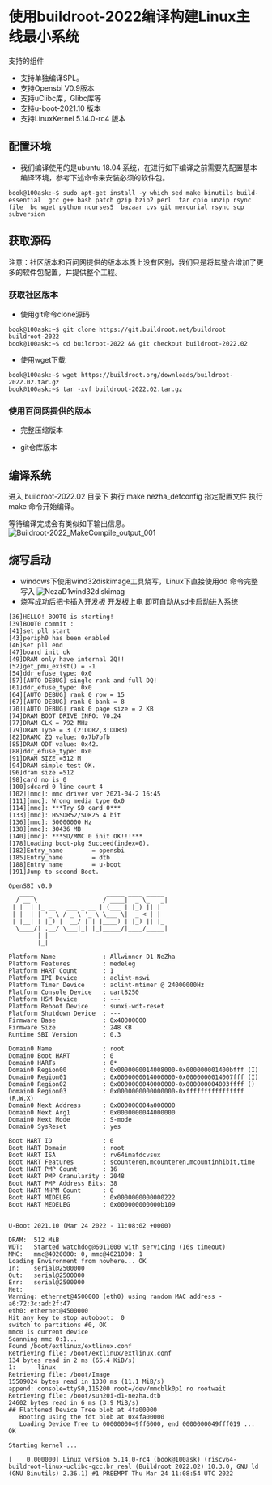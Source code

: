 # 使用buildroot-2022编译构建Linux主线最小系统
支持的组件

 - 支持单独编译SPL。
 - 支持Opensbi V0.9版本
 - 支持uClibc库，Glibc库等
 - 支持u-boot-2021.10 版本
 - 支持LinuxKernel  5.14.0-rc4 版本

## 配置环境
* 我们编译使用的是ubuntu 18.04 系统，在进行如下编译之前需要先配置基本编译环境，参考下述命令来安装必须的软件包。
```shell
book@100ask:~$ sudo apt-get install -y which sed make binutils build-essential  gcc g++ bash patch gzip bzip2 perl  tar cpio unzip rsync file  bc wget python ncurses5  bazaar cvs git mercurial rsync scp subversion 
```

## 获取源码
注意：社区版本和百问网提供的版本本质上没有区别，我们只是将其整合增加了更多的软件包配置，并提供整个工程。

### 获取社区版本
* 使用git命令clone源码
```shell
book@100ask:~$ git clone https://git.buildroot.net/buildroot buildroot-2022
book@100ask:~$ cd buildroot-2022 && git checkout buildroot-2022.02

```

* 使用wget下载
```shell
book@100ask:~$ wget https://buildroot.org/downloads/buildroot-2022.02.tar.gz
book@100ask:~$ tar -xvf buildroot-2022.02.tar.gz
```
### 使用百问网提供的版本
* 完整压缩版本

* git仓库版本


## 编译系统
进入 buildroot-2022.02 目录下
执行 make nezha_defconfig 指定配置文件
执行 make 命令开始编译。

等待编译完成会有类似如下输出信息。
![Buildroot-2022_MakeCompile_output_001](https://cdn.jsdelivr.net/gh/DongshanPI/Docs-Photos@master/DongshanNezhaSTU/Buildroot-2022_MakeCompile_output_001.png)

## 烧写启动
* windows下使用wind32diskimage工具烧写，Linux下直接使用dd 命令完整写入
![NezaD1wind32diskimag](https://cdn.jsdelivr.net/gh/DongshanPI/Docs-Photos@master/DongshanNezhaSTU/NezaD1wind32diskimag.png)
* 烧写成功后把卡插入开发板 开发板上电 即可自动从sd卡启动进入系统
``` shell
[36]HELLO! BOOT0 is starting!
[39]BOOT0 commit :
[41]set pll start
[43]periph0 has been enabled
[46]set pll end
[47]board init ok
[49]DRAM only have internal ZQ!!
[52]get_pmu_exist() = -1
[54]ddr_efuse_type: 0x0
[57][AUTO DEBUG] single rank and full DQ!
[61]ddr_efuse_type: 0x0
[64][AUTO DEBUG] rank 0 row = 15
[67][AUTO DEBUG] rank 0 bank = 8
[70][AUTO DEBUG] rank 0 page size = 2 KB
[74]DRAM BOOT DRIVE INFO: V0.24
[77]DRAM CLK = 792 MHz
[79]DRAM Type = 3 (2:DDR2,3:DDR3)
[82]DRAMC ZQ value: 0x7b7bfb
[85]DRAM ODT value: 0x42.
[88]ddr_efuse_type: 0x0
[91]DRAM SIZE =512 M
[94]DRAM simple test OK.
[96]dram size =512
[98]card no is 0
[100]sdcard 0 line count 4
[102][mmc]: mmc driver ver 2021-04-2 16:45
[111][mmc]: Wrong media type 0x0
[114][mmc]: ***Try SD card 0***
[133][mmc]: HSSDR52/SDR25 4 bit
[136][mmc]: 50000000 Hz
[138][mmc]: 30436 MB
[140][mmc]: ***SD/MMC 0 init OK!!!***
[178]Loading boot-pkg Succeed(index=0).
[182]Entry_name        = opensbi
[185]Entry_name        = dtb
[188]Entry_name        = u-boot
[191]Jump to second Boot.

OpenSBI v0.9
   ____                    _____ ____ _____
  / __ \                  / ____|  _ \_   _|
 | |  | |_ __   ___ _ __ | (___ | |_) || |
 | |  | | '_ \ / _ \ '_ \ \___ \|  _ < | |
 | |__| | |_) |  __/ | | |____) | |_) || |_
  \____/| .__/ \___|_| |_|_____/|____/_____|
        | |
        |_|

Platform Name             : Allwinner D1 NeZha
Platform Features         : medeleg
Platform HART Count       : 1
Platform IPI Device       : aclint-mswi
Platform Timer Device     : aclint-mtimer @ 24000000Hz
Platform Console Device   : uart8250
Platform HSM Device       : ---
Platform Reboot Device    : sunxi-wdt-reset
Platform Shutdown Device  : ---
Firmware Base             : 0x40000000
Firmware Size             : 248 KB
Runtime SBI Version       : 0.3

Domain0 Name              : root
Domain0 Boot HART         : 0
Domain0 HARTs             : 0*
Domain0 Region00          : 0x0000000014008000-0x000000001400bfff (I)
Domain0 Region01          : 0x0000000014000000-0x0000000014007fff (I)
Domain0 Region02          : 0x0000000040000000-0x000000004003ffff ()
Domain0 Region03          : 0x0000000000000000-0xffffffffffffffff (R,W,X)
Domain0 Next Address      : 0x000000004a000000
Domain0 Next Arg1         : 0x0000000044000000
Domain0 Next Mode         : S-mode
Domain0 SysReset          : yes

Boot HART ID              : 0
Boot HART Domain          : root
Boot HART ISA             : rv64imafdcvsux
Boot HART Features        : scounteren,mcounteren,mcountinhibit,time
Boot HART PMP Count       : 16
Boot HART PMP Granularity : 2048
Boot HART PMP Address Bits: 38
Boot HART MHPM Count      : 0
Boot HART MIDELEG         : 0x0000000000000222
Boot HART MEDELEG         : 0x000000000000b109


U-Boot 2021.10 (Mar 24 2022 - 11:08:02 +0000)

DRAM:  512 MiB
WDT:   Started watchdog@6011000 with servicing (16s timeout)
MMC:   mmc@4020000: 0, mmc@4021000: 1
Loading Environment from nowhere... OK
In:    serial@2500000
Out:   serial@2500000
Err:   serial@2500000
Net:
Warning: ethernet@4500000 (eth0) using random MAC address - a6:72:3c:ad:2f:47
eth0: ethernet@4500000
Hit any key to stop autoboot:  0
switch to partitions #0, OK
mmc0 is current device
Scanning mmc 0:1...
Found /boot/extlinux/extlinux.conf
Retrieving file: /boot/extlinux/extlinux.conf
134 bytes read in 2 ms (65.4 KiB/s)
1:      linux
Retrieving file: /boot/Image
15509024 bytes read in 1330 ms (11.1 MiB/s)
append: console=ttyS0,115200 root=/dev/mmcblk0p1 ro rootwait
Retrieving file: /boot/sun20i-d1-nezha.dtb
24602 bytes read in 6 ms (3.9 MiB/s)
## Flattened Device Tree blob at 4fa00000
   Booting using the fdt blob at 0x4fa00000
   Loading Device Tree to 0000000049ff6000, end 0000000049fff019 ... OK

Starting kernel ...

[    0.000000] Linux version 5.14.0-rc4 (book@100ask) (riscv64-buildroot-linux-uclibc-gcc.br_real (Buildroot 2022.02) 10.3.0, GNU ld (GNU Binutils) 2.36.1) #1 PREEMPT Thu Mar 24 11:08:54 UTC 2022

```